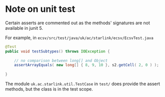 # Note on unit test

Certain asserts are commented out as the methods' signatures are not available in junit 5.

For example, in `ecsv/src/test/java/uk/ac/starlink/ecsv/EcsvTest.java`

```java
@Test
public void testSubtypes() throws IOException {
    
    // no comparison between long[] and Object
    assertArrayEquals( new long[] { 8, 9, 10 }, s2.getCell( 2, 0 ) );
    
}
```

The module `uk.ac.starlink.util.TestCase` in `test/` does provide the assert methods, but the class is in the test scope.
